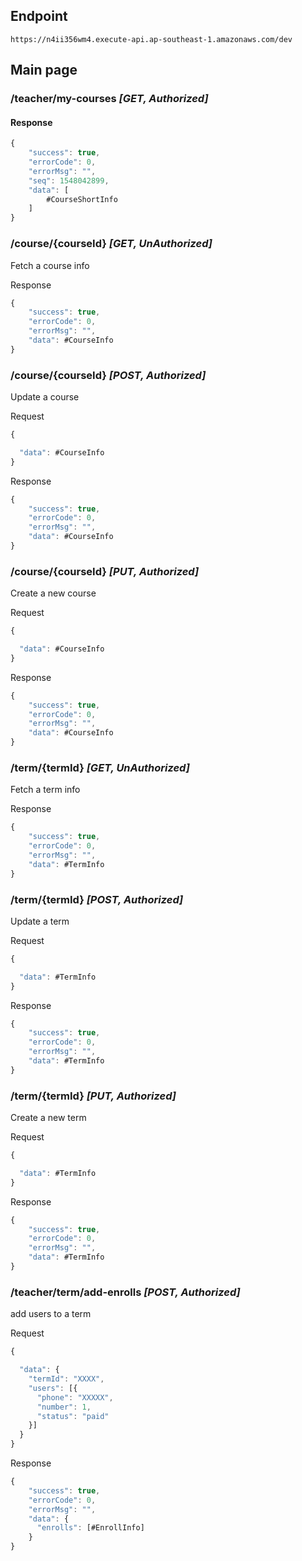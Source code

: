## Endpoint

`https://n4ii356wm4.execute-api.ap-southeast-1.amazonaws.com/dev`

## Main page

### /teacher/my-courses _[GET, Authorized]_

#### Response

```javascript
{
    "success": true,
    "errorCode": 0,
    "errorMsg": "",
    "seq": 1548042899,
    "data": [
        #CourseShortInfo
    ]
}
```

### /course/{courseId} _[GET, UnAuthorized]_

Fetch a course info

Response

```javascript
{
    "success": true,
    "errorCode": 0,
    "errorMsg": "",
    "data": #CourseInfo
}
```

### /course/{courseId} _[POST, Authorized]_

Update a course

Request

```javascript
{

  "data": #CourseInfo
}
```

Response

```javascript
{
    "success": true,
    "errorCode": 0,
    "errorMsg": "",
    "data": #CourseInfo
}
```

### /course/{courseId} _[PUT, Authorized]_

Create a new course

Request

```javascript
{

  "data": #CourseInfo
}
```

Response

```javascript
{
    "success": true,
    "errorCode": 0,
    "errorMsg": "",
    "data": #CourseInfo
}
```

### /term/{termId} _[GET, UnAuthorized]_

Fetch a term info

Response

```javascript
{
    "success": true,
    "errorCode": 0,
    "errorMsg": "",
    "data": #TermInfo
}
```

### /term/{termId} _[POST, Authorized]_

Update a term

Request

```javascript
{

  "data": #TermInfo
}
```

Response

```javascript
{
    "success": true,
    "errorCode": 0,
    "errorMsg": "",
    "data": #TermInfo
}
```

### /term/{termId} _[PUT, Authorized]_

Create a new term

Request

```javascript
{

  "data": #TermInfo
}
```

Response

```javascript
{
    "success": true,
    "errorCode": 0,
    "errorMsg": "",
    "data": #TermInfo
}
```

### /teacher/term/add-enrolls _[POST, Authorized]_

add users to a term

Request

```javascript
{

  "data": {
    "termId": "XXXX",
    "users": [{
      "phone": "XXXXX",
      "number": 1,
      "status": "paid"
    }]
  }
}
```

Response

```javascript
{
    "success": true,
    "errorCode": 0,
    "errorMsg": "",
    "data": {
      "enrolls": [#EnrollInfo]
    }
}
```